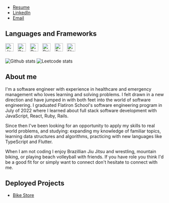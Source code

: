 


- [Resume](https://drive.google.com/file/d/14AEBukQk8stLHsOE3yZpKJevcKlJhbY1/view?usp=sharing)
- [LinkedIn](https://www.linkedin.com/in/alexander-schuessler/)
- [Email](schuessler.alex@gmail.com)

## Languages and Frameworks

<img align="left" alt="JavaScript" width="26px" src="https://cdn.jsdelivr.net/gh/devicons/devicon/icons/javascript/javascript-original.svg" style="padding-right:10px;" />
<img align="left" alt="React" width="26px" src="https://cdn.jsdelivr.net/gh/devicons/devicon/icons/react/react-original.svg" style="padding-right:10px;" />
<img align="left" alt="Ruby" width="26px" src="https://cdn.jsdelivr.net/gh/devicons/devicon/icons/ruby/ruby-original.svg" style="padding-right:10px;" />
<img align="left" alt="Rails" width="26px" src="https://pbs.twimg.com/media/CZGHPChUAAA3jqE?format=png&name=large" style="padding-right:10px;" />
<img align="left" alt="TypeScript" width="26px" src="https://cdn.jsdelivr.net/gh/devicons/devicon/icons/typescript/typescript-original.svg" style="padding-right:10px;" />
<img align="left" alt="Flutter" width="26px" src="https://mobilecoderz.com/images/services/flutter/flutter.png" style="padding-right:10px;" />

<br></br>


![Github stats](https://github-readme-stats.vercel.app/api?username=Retroviridae&theme=highcontrast&show_icons=true&count_private=true)
![Leetcode stats](https://leetcard.jacoblin.cool/Retroviridae?theme=dark)

## About me

I'm a software engineer with experience in healthcare and emergency management who loves learning and solving problems. I felt drawn in a new direction and have jumped in with both feet into the world of software engineering. I graduated Flatiron School's software engineering program in July of 2022 where I learned about full stack software development with JavaScript, React, Ruby, Rails. 

Since then I've been looking for an opportunity to apply my skills to real world problems, and studying: expanding my knowledge of familiar topics, learning data structures and algorithms, practicing with new languages like TypeScript and Flutter. 

When I am not coding I enjoy Brazillian Jiu Jitsu and wrestling, mountain biking, or playing beach volleyball with friends.  If you have role you think I'd be a good fit for or simply want to connect don't hesitate to connect with me.

## Deployed Projects

- [Bike Store](https://phase-5-capstone-bike-store.herokuapp.com/)
